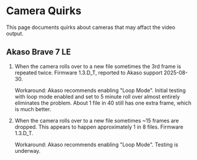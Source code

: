 # Camera Quirks

This page documents quirks about cameras that may affact the video output.

## Akaso Brave 7 LE

1. When the camera rolls over to a new file sometimes the 3rd frame is repeated
   twice.  Firmware 1.3.D\_T, reported to Akaso support 2025-08-30.

   Workaround: Akaso recommends enabling "Loop Mode".  Initial testing with
   loop mode enabled and set to 5 minute roll over almost entirely eliminates
   the problem.  About 1 file in 40 still has one extra frame, which is much
   better.

1. When the camera rolls over to a new file sometimes ~15 frames are dropped.
   This appears to happen approximately 1 in 8 files.  Firmware 1.3.D\_T.

   Workaround: Akaso recommends enabling "Loop Mode".  Testing is underway.

